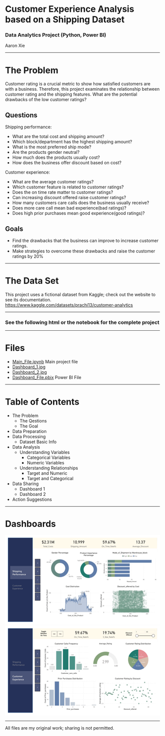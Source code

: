 # Customer Experience Analysis based on a Shipping Dataset
### Data Analytics Project (Python, Power BI)
Aaron Xie
___
# The Problem
Customer rating is a crucial metric to show how satisfied customers are with a business. Therefore, this project examinates the relationship between customer rating and the shipping features. What are the potential drawbacks of the low customer ratings?

## Questions
Shipping performance:
* What are the total cost and shipping amount?
* Which block/department has the highest shipping amount?
* What is the most preferred ship mode?
* Are the products gender neutral?
* How much does the products usually cost?
* How does the business offer discount based on cost?

Customer experience:
* What are the average customer ratings?
* Which customer feature is related to customer ratings?
* Does the on time rate matter to customer ratings?
* Can increasing discount offered raise customer ratings?
* How many customers care calls does the business usually receive?
* Does more care call mean bad experience(bad ratings)?
* Does high prior purchases mean good experience(good ratings)?

## Goals
* Find the drawbacks that the business can improve to increase customer ratings.
* Make strategies to overcome these drawbacks and raise the customer ratings by 20%
___
# The Data Set
This project uses a fictional dataset from Kaggle; check out the website to see its documentation.
https://www.kaggle.com/datasets/prachi13/customer-analytics
___
### See the following html or the notebook for the complete project
___
# Files

* [Main_File.ipynb](https://github.com/aaronxxie/Customer-Experience-Analysis/blob/main/Main_File.ipynb) Main project file
* [Dashboard_1.jpg](https://github.com/aaronxxie/Customer-Experience-Analysis/blob/main/Dashboard_1.jpg)
* [Dashboard_2.jpg](https://github.com/aaronxxie/Customer-Experience-Analysis/blob/main/Dashboard_2.jpg)
* [Dashboard_File.pbix](https://github.com/aaronxxie/Customer-Experience-Analysis/blob/main/Dashboard_File.pbix) Power BI File
___
# Table of Contents
* The Problem
    * The Qestions
    * The Goal
* Data Preparation
* Data Processing
    * Dataset Basic Info
* Data Analysis
    * Understanding Variables
        * Categorical Variables
        * Numeric Variables
    * Understanding Relationships
        * Target and Numeric
        * Target and Categorical
* Data Sharing
    * Dashboard 1
    * Dashboard 2
* Action Suggestions
___
# Dashboards
![Dashboard 1](https://github.com/aaronxxie/Customer-Experience-Analysis/blob/main/Dashboard_1.jpg)
![Dashboard 2](https://github.com/aaronxxie/Customer-Experience-Analysis/blob/main/Dashboard_2.jpg)
___
All files are my original work; sharing is not permitted.
